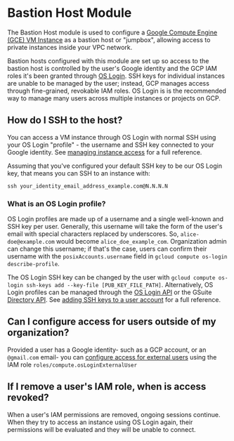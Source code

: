 # Bastion Host Module

The Bastion Host module is used to configure a [Google Compute Engine (GCE) VM Instance](https://cloud.google.com/compute/docs/instances/)
as a bastion host or "jumpbox", allowing access to private instances inside your VPC network. 

Bastion hosts configured with this module are set up so access to the bastion host is controlled by the user's Google
identity and the GCP IAM roles it's been granted through [OS Login](https://cloud.google.com/compute/docs/oslogin/). SSH
keys for individual instances are unable to be managed by the user; instead, GCP manages access through fine-grained,
revokable IAM roles. OS Login is is the recommended way to manage many users across multiple instances or projects on GCP.

## How do I SSH to the host?

You can access a VM instance through OS Login with normal SSH using your OS Login "profile" - the username and SSH key
connected to your Google identity. See [managing instance access](https://cloud.google.com/compute/docs/instances/managing-instance-access)
for a full reference.

Assuming that you've configured your default SSH key to be our OS Login key, that means you can SSH to an instance with:

```
ssh your_identity_email_address_example.com@N.N.N.N
```

### What is an OS Login profile?

OS Login profiles are made up of a username and a single well-known  and SSH key per user. Generally, this username will
take the form of the user's email with special characters replaced by underscores. So, `alice-doe@example.com` would
become `alice_doe_example_com`. Organization admin can change this username; if that's the case, users can confirm their
username with the `posixAccounts.username` field in `gcloud compute os-login describe-profile`.

The OS Login SSH key can be changed by the user with `gcloud compute os-login ssh-keys add --key-file [PUB_KEY_FILE_PATH]`.
Alternatively, OS Login profiles can be managed through the [OS Login API](https://cloud.google.com/compute/docs/oslogin/rest/)
or the GSuite [Directory API](https://developers.google.com/admin-sdk/directory/v1/reference/). See
[adding SSH keys to a user account](https://cloud.google.com/compute/docs/instances/managing-instance-access#add_oslogin_keys)
for a full reference.

## Can I configure access for users outside of my organization?

Provided a user has a Google identity- such as a GCP account, or an `@gmail.com` email- you can
[configure access for external users](https://cloud.google.com/compute/docs/instances/managing-instance-access#external_user)
using the IAM role `roles/compute.osLoginExternalUser`

## If I remove a user's IAM role, when is access revoked?

When a user's IAM permissions are removed, ongoing sessions continue. When they try to access an instance using OS Login
again, their permissions will be evaluated and they will be unable to connect.

